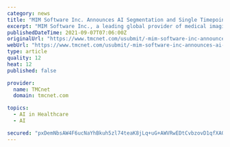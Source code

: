 ```yaml
---
category: news
title: "MIM Software Inc. Announces AI Segmentation and Single Timepoint Dosimetry Capabilities for Molecular Radiotherapy"
excerpt: "MIM Software Inc., a leading global provider of medical imaging software, announced today new innovations to MIM SurePlan™ MRT, its software package for Molecular Radiotherapy. MIM SurePlan MRT has received CE Mark approval for new artificial intelligence (AI) segmentation models,"
publishedDateTime: 2021-09-07T07:06:00Z
originalUrl: "https://www.tmcnet.com/usubmit/-mim-software-inc-announces-ai-segmentation-single-timepoint-/2021/09/07/9443329.htm"
webUrl: "https://www.tmcnet.com/usubmit/-mim-software-inc-announces-ai-segmentation-single-timepoint-/2021/09/07/9443329.htm"
type: article
quality: 12
heat: 12
published: false

provider:
  name: TMCnet
  domain: tmcnet.com

topics:
  - AI in Healthcare
  - AI

secured: "pxDemNbsAW4F6ucNaYhBkuh5zl74teaK8jLq+uG+AWVRwEDtCvbzovD1qfXAQh1nB9jDO2WGFCruFgHnQvGCKkRA8yNklND3LoC1Di1JxoZFBfggkZ3eO5/sGMgE5tEFre0KlhlvJAa2dLXF5JVvwuHISYofE0+5pUcHusVrs/5CN+byGEqe24X15ciCpa7XmriDKAdHv72qFUcgl0zrUfngKM3NbHoyHpgvmiGga6yQPtCLUjOk0ibQY2zyTYuKhh1jrOL5cqxfl6rPiPcN4O/OTNJa/QGUH9lIlT6c2tFf1glf5CG5rSRkR1mSsWQkTPgUWmlEQzMnma4C5fGcaNkQVu8F5NjTbssg7vxxaSc=;N3epfbFwlguym0ccMAtDFA=="
---
```


